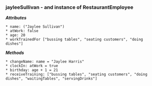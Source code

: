 ### jayleeSullivan - and instance of RestaurantEmployee

***Attributes***

    * name: ("Jaylee Sullivan")
    * atWork: false
    * age: 20
    * workTrainedFor ["bussing tables", "seating customers", "doing dishes"]

***Methods***

    * changeName: name = "Jaylee Harris"
    * clockIn: atWork = true
    * birthday: age + 1 = 21
    * receiveTraining: ["bussing tables", "seating customers", "doing dishes", "waitingTables", "servingDrinks"]
